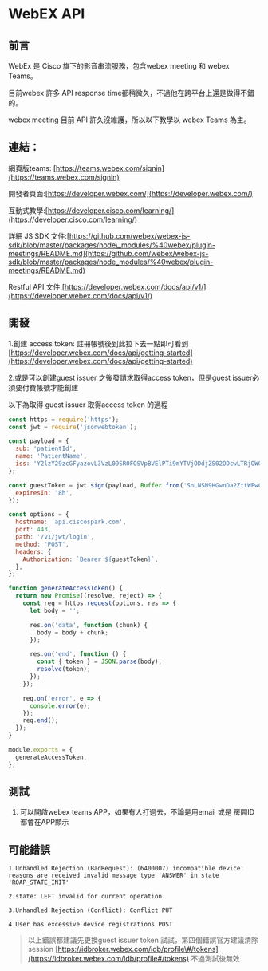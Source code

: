 # WebEX API

## 前言

WebEx 是 Cisco 旗下的影音串流服務，包含webex meeting 和 webex Teams。

目前webex 許多 API response time都稍微久，不過他在跨平台上還是做得不錯的。

webex meeting 目前 API 許久沒維護，所以以下教學以 webex Teams 為主。

## 連結：

網頁版teams: [https://teams.webex.com/signin](https://teams.webex.com/signin)

開發者頁面:[https://developer.webex.com/](https://developer.webex.com/)

互動式教學:[https://developer.cisco.com/learning/](https://developer.cisco.com/learning/)

詳細 JS SDK 文件:[https://github.com/webex/webex-js-sdk/blob/master/packages/node\_modules/%40webex/plugin-meetings/README.md](https://github.com/webex/webex-js-sdk/blob/master/packages/node_modules/%40webex/plugin-meetings/README.md)

Restful API 文件:[https://developer.webex.com/docs/api/v1/](https://developer.webex.com/docs/api/v1/)

## 開發

1.創建 access token: 註冊帳號後到此拉下去一點即可看到 [https://developer.webex.com/docs/api/getting-started](https://developer.webex.com/docs/api/getting-started)

2.或是可以創建guest issuer 之後發請求取得access token，但是guest issuer必須要付費帳號才能創建

以下為取得 guest issuer  取得access token 的過程

```javascript
const https = require('https');
const jwt = require('jsonwebtoken');

const payload = {
  sub: 'patientId',
  name: 'PatientName',
  iss: 'Y2lzY29zcGFyazovL3VzL09SR0FOSVpBVElPTi9mYTVjODdjZS02ODcwLTRjOWQtYWM3Yi03ZWFhY2QxZTZjMTM',
};

const guestToken = jwt.sign(payload, Buffer.from('SnLNSN9HGwnDa2ZttWPwCVA6kgZ8+GrwOGMJEcYr2l0==', 'base64'), {
  expiresIn: '8h',
});

const options = {
  hostname: 'api.ciscospark.com',
  port: 443,
  path: '/v1/jwt/login',
  method: 'POST',
  headers: {
    Authorization: `Bearer ${guestToken}`,
  },
};

function generateAccessToken() {
  return new Promise((resolve, reject) => {
    const req = https.request(options, res => {
      let body = '';

      res.on('data', function (chunk) {
        body = body + chunk;
      });

      res.on('end', function () {
        const { token } = JSON.parse(body);
        resolve(token);
      });
    });

    req.on('error', e => {
      console.error(e);
    });
    req.end();
  });
}

module.exports = {
  generateAccessToken,
};
```

## 測試

1. 可以開啟webex teams APP，如果有人打過去，不論是用email 或是 房間ID 都會在APP顯示



## 可能錯誤

```text
1.Unhandled Rejection (BadRequest): (6400007) incompatible device: reasons are received invalid message type 'ANSWER' in state 'ROAP_STATE_INIT'

2.state: LEFT invalid for current operation.

3.Unhandled Rejection (Conflict): Conflict PUT

4.User has excessive device registrations POST
```

> 以上錯誤都建議先更換guest issuer token 試試，第四個錯誤官方建議清除session [https://idbroker.webex.com/idb/profile\#/tokens](https://idbroker.webex.com/idb/profile#/tokens) 不過測試後無效

